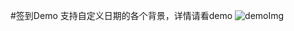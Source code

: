 #签到Demo 
支持自定义日期的各个背景，详情请看demo
![demoImg](https://github.com/hjja1/SignDemo/blob/master/image/device-2018-03-26-152829.png)
